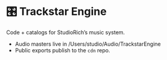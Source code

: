 # 🎛️ Trackstar Engine
Code + catalogs for StudioRich’s music system.
- Audio masters live in /Users/studio/Audio/TrackstarEngine
- Public exports publish to the `cdn` repo.
